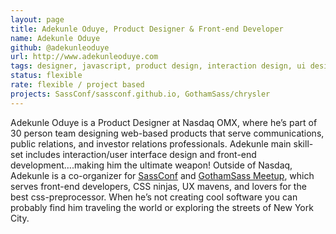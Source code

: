 ```yaml
---
layout: page
title: Adekunle Oduye, Product Designer & Front-end Developer
name: Adekunle Oduye
github: @adekunleoduye
url: http://www.adekunleoduye.com
tags: designer, javascript, product design, interaction design, ui design, sass, css architecture
status: flexible
rate: flexible / project based
projects: SassConf/sassconf.github.io, GothamSass/chrysler
---
```


Adekunle Oduye is a Product Designer at Nasdaq OMX, where he’s part of 30 person team designing web-based products that serve communications, public relations, and investor relations professionals. Adekunle main skill-set includes interaction/user interface design and front-end development….making him the ultimate weapon! Outside of Nasdaq, Adekunle is a co-organizer for [SassConf](http://sassconf.com/) and [GothamSass Meetup](https://github.com/GothamSass), which serves front-end developers, CSS ninjas, UX mavens, and lovers for the best css-preprocessor. When he’s not creating cool software you can probably find him traveling the world or exploring the streets of New York City.
